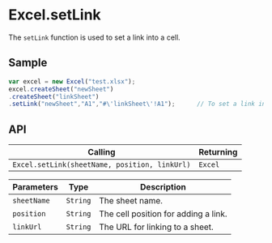# Excel.setLink

The `setLink` function is used to set a link into a cell.

## Sample

```javascript
var excel = new Excel("test.xlsx");
excel.createSheet("newSheet")
.createSheet("linkSheet")
.setLink("newSheet","A1","#\'linkSheet\'!A1");		// To set a link into a cell.
```

## API

| Calling | Returning |
|---|---|
| `Excel.setLink(sheetName, position, linkUrl)` | `Excel` |

| Parameters | Type | Description |
|---|---|---|
| `sheetName` | `String` | The sheet name. |
| `position` | `String` | The cell position for adding a link. |
| `linkUrl` | `String` | The URL for linking to a sheet. |